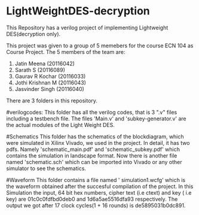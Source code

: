 # LightWeightDES-decryption

This Repository has a verilog project of implementing Lightweight DES(decryption only).

This project was given to a group of 5 memebers for the course ECN 104 as Course Project. The 5 members of the team are:

1. Jatin Meena (20116042)
2. Sarath S (20116089)
3. Gaurav R Kochar (20116033)
4. Jothi Krishnan M (20116043)
5. Jasvinder Singh (20116040)

There are 3 folders in this repository.



#verilogcodes:
  This folder has all the verilog codes, that is 3 ".v" files including a testbench file. The files 'Main.v' and 'subkey-generator.v' are
the actual modules of the Light Weight DES.

#Schematics
  This folder has the schematics of the blockdiagram, which were simulated in Xilinx Vivado, we used in the project. In detail, it has two pdfs.
 Namely 'schematic_main.pdf' and 'schematic_subkey.pdf' which contains the simulation in landscape format. Now there is another file named
 'schematic.sch' which can be imported into Vivado or any other simulator to see the schematics.
 
 #Waveform
    This folder contains a file named ' simulation1.wcfg' which is the waveform obtained after the succesful compilation of the project.
    In this Simulation the input, 64 bit hex numbers, cipher text (i.e ctext) and key ( i.e key) are 01c0c0fdfbd0deb0 and 1d6a5ae5516dfa93 respectively.
    The output we got after 17 clock cycles(1 + 16 rounds) is de5895031b0dc891.
